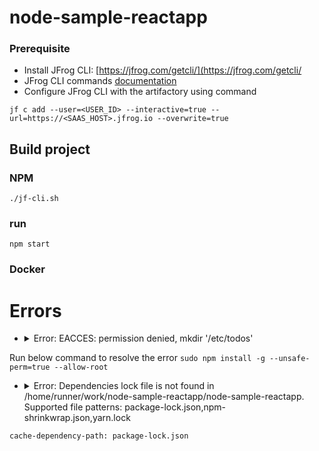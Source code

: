 # node-sample-reactapp

### Prerequisite
- Install JFrog CLI: [https://jfrog.com/getcli/](https://jfrog.com/getcli/
- JFrog CLI commands [documentation](https://docs.jfrog-applications.jfrog.io/jfrog-applications/jfrog-cli/install)
- Configure JFrog CLI with the artifactory using command
``````
jf c add --user=<USER_ID> --interactive=true --url=https://<SAAS_HOST>.jfrog.io --overwrite=true
``````

## Build project
### NPM
``````
./jf-cli.sh
``````
### run
``````
npm start
``````
### Docker



# Errors
- <details><summary>Error: EACCES: permission denied, mkdir '/etc/todos'</summary>
Run below command to resolve the error
`````` sudo npm install -g --unsafe-perm=true --allow-root `````` </details>
- <details><summary>Error: Dependencies lock file is not found in /home/runner/work/node-sample-reactapp/node-sample-reactapp. Supported file patterns: package-lock.json,npm-shrinkwrap.json,yarn.lock</summary>
`````` cache-dependency-path: package-lock.json `````` </details>